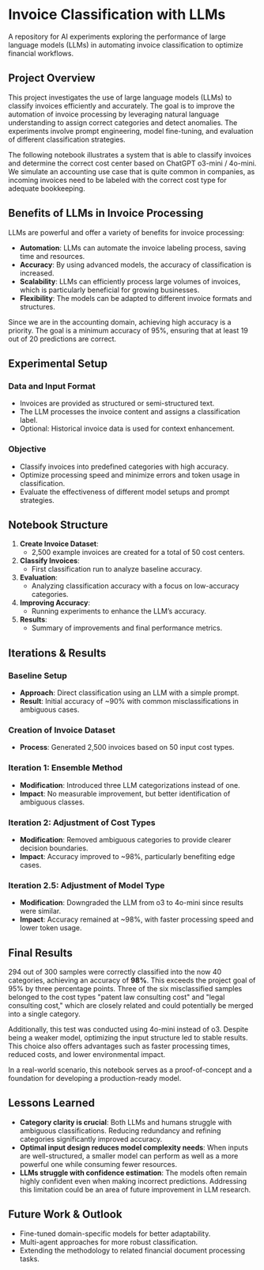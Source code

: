 # Invoice Classification with LLMs

A repository for AI experiments exploring the performance of large language models (LLMs) in automating invoice classification to optimize financial workflows.

## Project Overview

This project investigates the use of large language models (LLMs) to classify invoices efficiently and accurately. The goal is to improve the automation of invoice processing by leveraging natural language understanding to assign correct categories and detect anomalies. The experiments involve prompt engineering, model fine-tuning, and evaluation of different classification strategies.

The following notebook illustrates a system that is able to classify invoices and determine the correct cost center based on ChatGPT o3-mini / 4o-mini. We simulate an accounting use case that is quite common in companies, as incoming invoices need to be labeled with the correct cost type for adequate bookkeeping.

## Benefits of LLMs in Invoice Processing

LLMs are powerful and offer a variety of benefits for invoice processing:

* **Automation**: LLMs can automate the invoice labeling process, saving time and resources.
* **Accuracy**: By using advanced models, the accuracy of classification is increased.
* **Scalability**: LLMs can efficiently process large volumes of invoices, which is particularly beneficial for growing businesses.
* **Flexibility**: The models can be adapted to different invoice formats and structures.

Since we are in the accounting domain, achieving high accuracy is a priority. The goal is a minimum accuracy of 95%, ensuring that at least 19 out of 20 predictions are correct.

## Experimental Setup

### Data and Input Format
- Invoices are provided as structured or semi-structured text.
- The LLM processes the invoice content and assigns a classification label.
- Optional: Historical invoice data is used for context enhancement.

### Objective
- Classify invoices into predefined categories with high accuracy.
- Optimize processing speed and minimize errors and token usage in classification.
- Evaluate the effectiveness of different model setups and prompt strategies.

## Notebook Structure

1. **Create Invoice Dataset**: 
   - 2,500 example invoices are created for a total of 50 cost centers.
2. **Classify Invoices**: 
   - First classification run to analyze baseline accuracy.
3. **Evaluation**: 
   - Analyzing classification accuracy with a focus on low-accuracy categories.
4. **Improving Accuracy**: 
   - Running experiments to enhance the LLM’s accuracy.
5. **Results**: 
   - Summary of improvements and final performance metrics.

## Iterations & Results

### Baseline Setup
- **Approach**: Direct classification using an LLM with a simple prompt.
- **Result**: Initial accuracy of ~90% with common misclassifications in ambiguous cases.

### Creation of Invoice Dataset
- **Process**: Generated 2,500 invoices based on 50 input cost types.

### Iteration 1: Ensemble Method
- **Modification**: Introduced three LLM categorizations instead of one.
- **Impact**: No measurable improvement, but better identification of ambiguous classes.

### Iteration 2: Adjustment of Cost Types
- **Modification**: Removed ambiguous categories to provide clearer decision boundaries.
- **Impact**: Accuracy improved to ~98%, particularly benefiting edge cases.

### Iteration 2.5: Adjustment of Model Type
- **Modification**: Downgraded the LLM from o3 to 4o-mini since results were similar.
- **Impact**: Accuracy remained at ~98%, with faster processing speed and lower token usage.

## Final Results
294 out of 300 samples were correctly classified into the now 40 categories, achieving an accuracy of **98%**. This exceeds the project goal of 95% by three percentage points. Three of the six misclassified samples belonged to the cost types "patent law consulting cost" and "legal consulting cost," which are closely related and could potentially be merged into a single category.

Additionally, this test was conducted using 4o-mini instead of o3. Despite being a weaker model, optimizing the input structure led to stable results. This choice also offers advantages such as faster processing times, reduced costs, and lower environmental impact.

In a real-world scenario, this notebook serves as a proof-of-concept and a foundation for developing a production-ready model.

## Lessons Learned

- **Category clarity is crucial**: Both LLMs and humans struggle with ambiguous classifications. Reducing redundancy and refining categories significantly improved accuracy.
- **Optimal input design reduces model complexity needs**: When inputs are well-structured, a smaller model can perform as well as a more powerful one while consuming fewer resources.
- **LLMs struggle with confidence estimation**: The models often remain highly confident even when making incorrect predictions. Addressing this limitation could be an area of future improvement in LLM research.

## Future Work & Outlook
- Fine-tuned domain-specific models for better adaptability.
- Multi-agent approaches for more robust classification.
- Extending the methodology to related financial document processing tasks.

